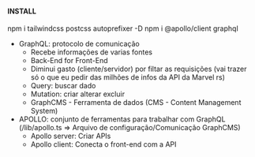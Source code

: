 #### INSTALL

npm i tailwindcss postcss autoprefixer -D
npm i @apollo/client graphql

- GraphQL: protocolo de comunicação
  - Recebe informações de varias fontes
  - Back-End for Front-End
  - Diminui gasto (cliente/servidor) por filtar as requisições (vai trazer só o que eu pedir das milhões de infos da API da Marvel rs)
  - Query: buscar dado
  - Mutation: criar alterar excluir
  - GraphCMS - Ferramenta de dados (CMS - Content Management System)
- APOLLO: conjunto de ferramentas para trabalhar com GraphQL (/lib/apollo.ts => Arquivo de configuração/Comunicação GraphCMS)
  - Apollo server: Criar APIs
  - Apollo client: Conecta o front-end com a API
